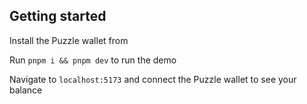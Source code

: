 ## Getting started 

Install the Puzzle wallet from 

Run `pnpm i && pnpm dev` to run the demo 

Navigate to `localhost:5173` and connect the Puzzle wallet to see your balance
